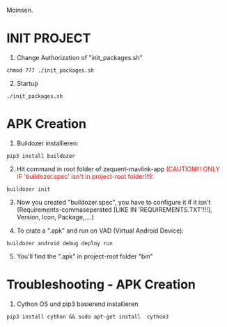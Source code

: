 Moinsen.
# INIT PROJECT

1. Change Authorization of "init_packages.sh"
```shell
chmod 777 ./init_packages.sh
```

2. Startup
```shell
./init_packages.sh
```

# APK Creation

1. Buildozer installieren:
```shell
pip3 install buildozer
```

2. Hit command in root folder of zequent-mavlink-app <span style="color:red">(CAUTION!!! ONLY IF 'buildozer.spec' isn't in project-root folder!!!)</span>:
```shell
buildozer init
```

3. Now you created "buildozer.spec", you have to configure it if it isn't (Requirements-commaseperated [LIKE IN 'REQUIREMENTS.TXT'!!!], Version, Icon, Package,....)

4. To crate a ".apk" and run on VAD (Virtual Android Device):
```shell
buildozer android debug deploy run
```
5. You'll find the ".apk" in project-root folder "bin"


# Troubleshooting - APK Creation

1. Cython OS und pip3 basierend installieren
```shell
pip3 install cython && sudo apt-get install  cython3
```